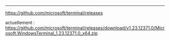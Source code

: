 ___


https://github.com/microsoft/terminal/releases


actuellement :
https://github.com/microsoft/terminal/releases/download/v1.23.12371.0/Microsoft.WindowsTerminal_1.23.12371.0_x64.zip

